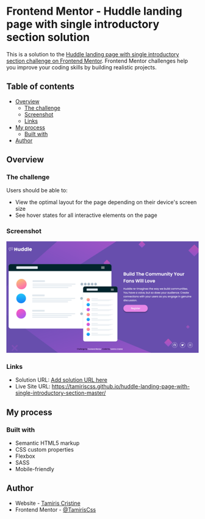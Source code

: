 # Frontend Mentor - Huddle landing page with single introductory section solution

This is a solution to the [Huddle landing page with single introductory section challenge on Frontend Mentor](https://www.frontendmentor.io/challenges/huddle-landing-page-with-a-single-introductory-section-B_2Wvxgi0). Frontend Mentor challenges help you improve your coding skills by building realistic projects. 

## Table of contents

- [Overview](#overview)
  - [The challenge](#the-challenge)
  - [Screenshot](#screenshot)
  - [Links](#links)
- [My process](#my-process)
  - [Built with](#built-with)
- [Author](#author)

## Overview

### The challenge

Users should be able to:

- View the optimal layout for the page depending on their device's screen size
- See hover states for all interactive elements on the page

### Screenshot

![](./Screenshot.png)


### Links

- Solution URL: [Add solution URL here](https://your-solution-url.com)
- Live Site URL: https://tamiriscss.github.io/huddle-landing-page-with-single-introductory-section-master/

## My process

### Built with

- Semantic HTML5 markup
- CSS custom properties
- Flexbox
- SASS
- Mobile-friendly


## Author

- Website - [Tamiris Cristine](https://github.com/TamirisCss)
- Frontend Mentor - [@TamirisCss](https://www.frontendmentor.io/profile/TamirisCss)

